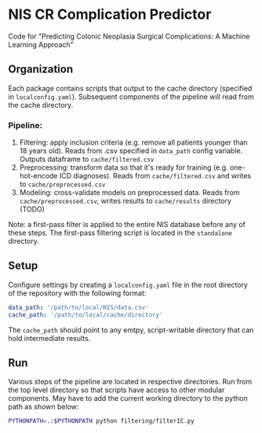 # NIS CR Complication Predictor

Code for "Predicting Colonic Neoplasia Surgical Complications: A Machine Learning Approach"

## Organization
Each package contains scripts that output to the cache directory (specified in `localconfig.yaml`). Subsequent components of the pipeline will read from the cache directory.

### Pipeline:
1. Filtering: apply inclusion criteria (e.g. remove all patients younger than 18 years old). Reads from .csv specified in `data_path` config variable. Outputs dataframe to `cache/filtered.csv`
2. Preprocessing: transform data so that it's ready for training (e.g. one-hot-encode ICD diagnoses). Reads from `cache/filtered.csv` and writes to `cache/preprocessed.csv`
3. Modeling: cross-validate models on preprocessed data. Reads from `cache/preprocessed.csv`, writes results to `cache/results` directory (TODO)

Note: a first-pass filter is applied to the entire NIS database before any of these steps. The first-pass filtering script is located in the `standalone` directory.

## Setup

Configure settings by creating a `localconfig.yaml` file in the root directory of the repository with the following format:
```yaml
data_path: '/path/to/local/NIS/data.csv'
cache_path: '/path/to/local/cache/directory'
```

The `cache_path` should point to any emtpy, script-writable directory that can hold intermediate results.

## Run

Various steps of the pipeline are located in respective directories. Run from the top level directory so that scripts have access to other modular components. May have to add the current working directory to the python path as shown below:
```bash
PYTHONPATH=.:$PYTHONPATH python filtering/filterIC.py
```